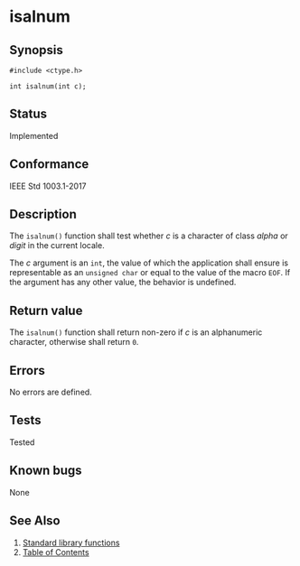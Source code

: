 # isalnum

## Synopsis

`#include <ctype.h>`

`int isalnum(int c);`

## Status

Implemented

## Conformance

IEEE Std 1003.1-2017

## Description

The `isalnum()` function shall test whether _c_ is a character of class _alpha_ or _digit_ in the current locale.

The _c_ argument is an `int`, the value of which the application shall ensure is representable as an `unsigned char` or
equal to the value of the macro `EOF`. If the argument has any other value, the behavior is undefined.

## Return value

The `isalnum()` function shall return non-zero if _c_ is an alphanumeric character, otherwise shall return `0`.

## Errors

No errors are defined.

## Tests

Tested

## Known bugs

None

## See Also

1. [Standard library functions](../index.md)
2. [Table of Contents](../../../index.md)
